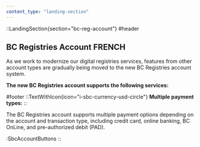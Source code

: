 ```yaml
---
content_type: "landing-section"
---
```


::LandingSection{section="bc-reg-account"}
#header
## BC Registries Account FRENCH

As we work to modernize our digital registries services, features from other account types are gradually being moved to the new BC Registries account system.

**The new BC Registries account supports the following services:**

#footer
::TextWithIcon{icon="i-sbc-currency-usd-circle"}
**Multiple payment types:**
::

The BC Registries account supports multiple payment options depending on the account and transaction type, including credit card, online banking, BC OnLine, and pre-authorized debit (PAD).

<!--[Learn more about applicable product fees](/product-fees){target="_blank" class="prose"}disable until pricelist ready-->

:SbcAccountButtons
::
